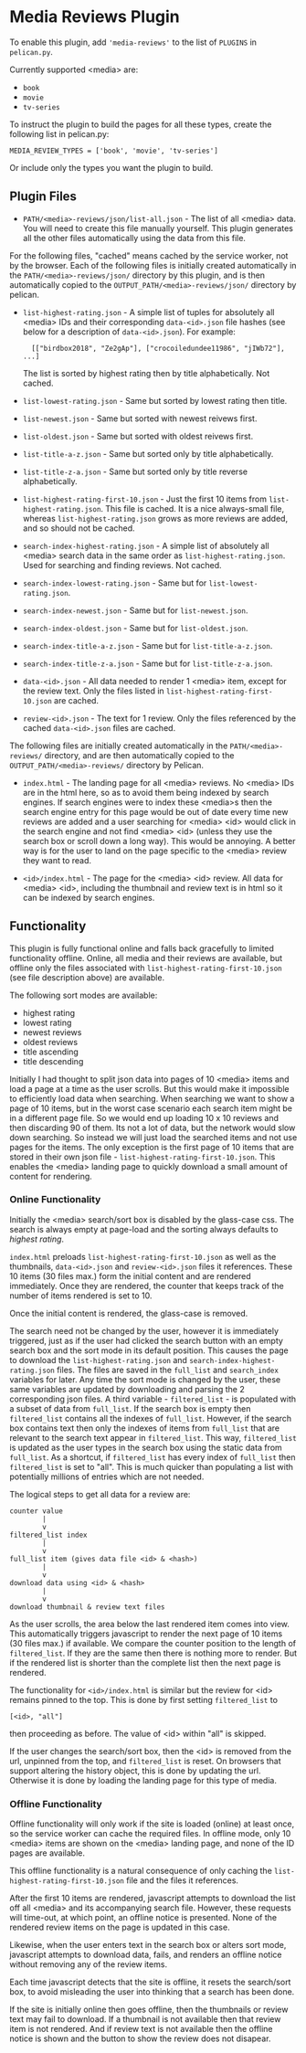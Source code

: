 # Media Reviews Plugin

To enable this plugin, add `'media-reviews'` to the list of `PLUGINS` in
`pelican.py`.

Currently supported \<media> are:
- `book`
- `movie`
- `tv-series`

To instruct the plugin to build the pages for all these types, create the
following list in pelican.py:

    MEDIA_REVIEW_TYPES = ['book', 'movie', 'tv-series']

Or include only the types you want the plugin to build.

## Plugin Files 

- `PATH/<media>-reviews/json/list-all.json` - The list of all \<media> data.
You will need to create this file manually yourself. This plugin generates all
the other files automatically using the data from this file.

For the following files, "cached" means cached by the service worker, not by the
browser. Each of the following files is initially created automatically in the
`PATH/<media>-reviews/json/` directory by this plugin, and is then automatically
copied to the `OUTPUT_PATH/<media>-reviews/json/` directory by pelican.

- `list-highest-rating.json` - A simple list of tuples for absolutely all
\<media> IDs and their corresponding `data-<id>.json` file hashes (see below for
a description of `data-<id>.json`). For example:

        [["birdbox2018", "Ze2gAp"], ["crocoiledundee11986", "jIWb72"], ...]

    The list is sorted by highest rating then by title alphabetically. Not cached.

- `list-lowest-rating.json` - Same but sorted by lowest rating then title.
- `list-newest.json` - Same but sorted with newest reivews first.
- `list-oldest.json` - Same but sorted with oldest reivews first.
- `list-title-a-z.json` - Same but sorted only by title alphabetically.
- `list-title-z-a.json` - Same but sorted only by title reverse alphabetically.

- `list-highest-rating-first-10.json` - Just the first 10 items from
`list-highest-rating.json`. This file is cached. It is a nice always-small file,
whereas `list-highest-rating.json` grows as more reviews are added, and so
should not be cached.

- `search-index-highest-rating.json` - A simple list of absolutely all \<media>
search data in the same order as `list-highest-rating.json`. Used for searching
and finding reviews. Not cached.

- `search-index-lowest-rating.json` - Same but for `list-lowest-rating.json`.
- `search-index-newest.json` - Same but for `list-newest.json`.
- `search-index-oldest.json` - Same but for `list-oldest.json`.
- `search-index-title-a-z.json` - Same but for `list-title-a-z.json`.
- `search-index-title-z-a.json` - Same but for `list-title-z-a.json`.

- `data-<id>.json` - All data needed to render 1 \<media> item, except for the
review text. Only the files listed in `list-highest-rating-first-10.json` are
cached.

- `review-<id>.json` - The text for 1 review. Only the files referenced by the
cached `data-<id>.json` files are cached.

The following files are initially created automatically in the
`PATH/<media>-reviews/` directory, and are then automatically copied to the
`OUTPUT_PATH/<media>-reviews/` directory by Pelican.

- `index.html` - The landing page for all \<media> reviews. No \<media> IDs are
in the html here, so as to avoid them being indexed by search engines. If search
engines were to index these \<media>s then the search engine entry for this page
would be out of date every time new reviews are added and a user searching for
\<media> \<id> would click in the search engine and not find \<media> \<id>
(unless they use the search box or scroll down a long way). This would be
annoying. A better way is for the user to land on the page specific to the
\<media> review they want to read.

- `<id>/index.html` - The page for the \<media> \<id> review. All data for
\<media> \<id>, including the thumbnail and review text is in html so it can be
indexed by search engines.

## Functionality

This plugin is fully functional online and falls back gracefully to limited
functionality offline. Online, all media and their reviews are available, but
offline only the files associated with `list-highest-rating-first-10.json` (see
file description above) are available.

The following sort modes are available:

- highest rating
- lowest rating
- newest reviews
- oldest reviews
- title ascending
- title descending

Initially I had thought to split json data into pages of 10 \<media> items and
load a page at a time as the user scrolls. But this would make it impossible to
efficiently load data when searching. When searching we want to show a page of
10 items, but in the worst case scenario each search item might be in a
different page file. So we would end up loading 10 x 10 reviews and then
discarding 90 of them. Its not a lot of data, but the network would slow down
searching. So instead we will just load the searched items and not use pages for
the items. The only exception is the first page of 10 items that are stored in
their own json file - `list-highest-rating-first-10.json`. This enables the
\<media> landing page to quickly download a small amount of content for
rendering.

### Online Functionality

Initially the \<media> search/sort box is disabled by the glass-case css. The
search is always empty at page-load and the sorting always defaults to _highest
rating_.

`index.html` preloads `list-highest-rating-first-10.json` as well as the
thumbnails, `data-<id>.json` and `review-<id>.json` files it references. These
10 items (30 files max.) form the initial content and are rendered immediately.
Once they are rendered, the counter that keeps track of the number of items
rendered is set to 10.

Once the initial content is rendered, the glass-case is removed.

The search need not be changed by the user, however it is immediately triggered,
just as if the user had clicked the search button with an empty search box and
the sort mode in its default position. This causes the page to download the
`list-highest-rating.json` and `search-index-highest-rating.json` files. The
files are saved in the `full_list` and `search_index` variables for later. Any
time the sort mode is changed by the user, these same variables are updated by
downloading and parsing the 2 corresponding json files. A third variable -
`filtered_list` - is populated with a subset of data from `full_list`. If the
search box is empty then `filtered_list` contains all the indexes of
`full_list`. However, if the search box contains text then only the indexes of
items from `full_list` that are relevant to the search text appear in
`filtered_list`. This way, `filtered_list` is updated as the user types in the
search box using the static data from `full_list`. As a shortcut, if
`filtered_list` has every index of `full_list` then `filtered_list` is set to
"all". This is much quicker than populating a list with potentially millions of
entries which are not needed.

The logical steps to get all data for a review are:

    counter value
            |
            v
    filtered_list index
            |
            v
    full_list item (gives data file <id> & <hash>)
            |
            v
    download data using <id> & <hash>
            |
            v
    download thumbnail & review text files

As the user scrolls, the area below the last rendered item comes into view. This
automatically triggers javascript to render the next page of 10 items (30 files
max.) if available. We compare the counter position to the length of
`filtered_list`. If they are the same then there is nothing more to render.
But if the rendered list is shorter than the complete list then the next page is
rendered.

The functionality for `<id>/index.html` is similar but the review for \<id>
remains pinned to the top. This is done by first setting `filtered_list` to

    [<id>, "all"]

then proceeding as before. The value of \<id> within "all" is skipped.

If the user changes the search/sort box, then the \<id> is removed from the url,
unpinned from the top, and `filtered_list` is reset. On browsers that support
altering the history object, this is done by updating the url. Otherwise it is
done by loading the landing page for this type of media.

### Offline Functionality

Offline functionality will only work if the site is loaded (online) at least
once, so the service worker can cache the required files. In offline mode, only
10 \<media> items are shown on the \<media> landing page, and none of the ID
pages are available.

This offline functionality is a natural consequence of only caching the
`list-highest-rating-first-10.json` file and the files it references.

After the first 10 items are rendered, javascript attempts to download the list
off all \<media> and its accompanying search file. However, these requests will
time-out, at which point, an offline notice is presented. None of the rendered
review items on the page is updated in this case.

Likewise, when the user enters text in the search box or alters sort mode,
javascript attempts to download data, fails, and renders an offline notice
without removing any of the review items.

Each time javascript detects that the site is offline, it resets the search/sort
box, to avoid misleading the user into thinking that a search has been done.

If the site is initially online then goes offline, then the thumbnails or review
text may fail to download. If a thumbnail is not available then that review item
is not rendered. And if review text is not available then the offline notice is
shown and the button to show the review does not disapear.
